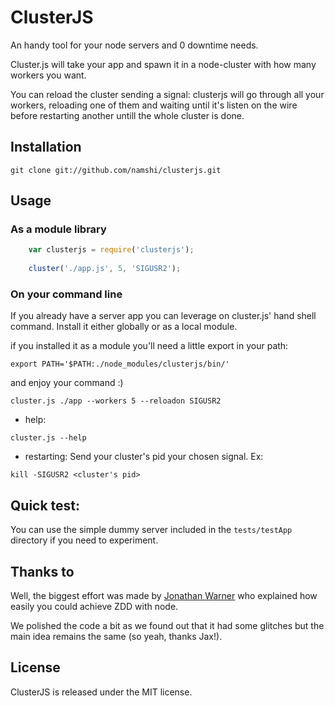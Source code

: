 # ClusterJS
An handy tool for your node servers and 0 downtime needs.

Cluster.js will take your app and spawn it in a node-cluster with how many workers you want.

You can reload the cluster sending a signal: clusterjs will go through all your workers, reloading one of them and waiting until it's listen on the wire before restarting another untill the whole cluster is done.


## Installation
```
git clone git://github.com/namshi/clusterjs.git
```

## Usage

### As a module library
```javascript
    var clusterjs = require('clusterjs');
    
    cluster('./app.js', 5, 'SIGUSR2');
```

### On your command line
If you already have a server app you can leverage on cluster.js' hand shell command.
Install it either globally or as a local module.

if you installed it as a module you'll need a little export in your path:
```
export PATH='$PATH:./node_modules/clusterjs/bin/'
```
and enjoy your command :)
```
cluster.js ./app --workers 5 --reloadon SIGUSR2
```
* help:
```
cluster.js --help
```
* restarting: 
Send your cluster's pid  your chosen signal.
Ex:
```
kill -SIGUSR2 <cluster's pid>
```

## Quick test:
You can use the simple dummy server included in the `tests/testApp` directory if you need to experiment.

## Thanks to

Well, the biggest effort was made by
[Jonathan Warner](http://jaxbot.me/articles/zero_downtime_nodejs_reloads_with_clusters_7_5_2013)
who explained how easily you could achieve ZDD
with node.

We polished the code a bit as we found out
that it had some glitches but the main idea remains
the same (so yeah, thanks Jax!).

## License

ClusterJS is released under the MIT license.

